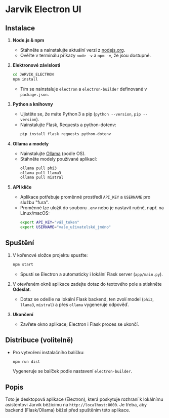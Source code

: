 # Jarvik Electron UI

## Instalace

1. **Node.js & npm**  
   - Stáhněte a nainstalujte aktuální verzi z [nodejs.org](https://nodejs.org/).  
   - Ověřte v terminálu příkazy `node -v` a `npm -v`, že jsou dostupné.

2. **Elektronové závislosti**  
   ```bash
   cd JARVIK_ELECTRON
   npm install
   ```  
   - Tím se nainstaluje `electron` a `electron-builder` definované v `package.json`.

3. **Python a knihovny**  
   - Ujistěte se, že máte Python 3 a pip (`python --version`, `pip --version`).  
   - Nainstalujte Flask, Requests a python-dotenv:
     ```bash
     pip install flask requests python-dotenv
     ```

4. **Ollama a modely**  
   - Nainstalujte [Ollama](https://ollama.com/) (podle OS).  
   - Stáhněte modely používané aplikací:  
     ```bash
     ollama pull phi3
     ollama pull llama3
     ollama pull mistral
     ```

5. **API klíče**  
   - Aplikace potřebuje proměnné prostředí `API_KEY` a `USERNAME` pro službu "fura".
   - Proměnné lze uložit do souboru `.env` nebo je nastavit ručně, např. na Linux/macOS:
     ```bash
     export API_KEY="váš_token"
     export USERNAME="vaše_uživatelské_jméno"
     ```

## Spuštění

1. V kořenové složce projektu spusťte:
   ```bash
   npm start
   ```
   - Spustí se Electron a automaticky i lokální Flask server (`app/main.py`).

2. V otevřeném okně aplikace zadejte dotaz do textového pole a stiskněte **Odeslat**.  
   - Dotaz se odešle na lokální Flask backend, ten zvolí model (`phi3`, `llama3`, `mistral`) a přes `ollama` vygeneruje odpověď.

3. **Ukončení**  
   - Zavřete okno aplikace; Electron i Flask proces se ukončí.

## Distribuce (volitelně)

- Pro vytvoření instalačního balíčku:
  ```bash
  npm run dist
  ```
  Vygeneruje se balíček podle nastavení `electron-builder`.

## Popis

Toto je desktopová aplikace (Electron), která poskytuje rozhraní k lokálnímu asistentovi Jarvik běžícímu na `http://localhost:8000`. Je třeba, aby backend (Flask/Ollama) běžel před spuštěním této aplikace.
